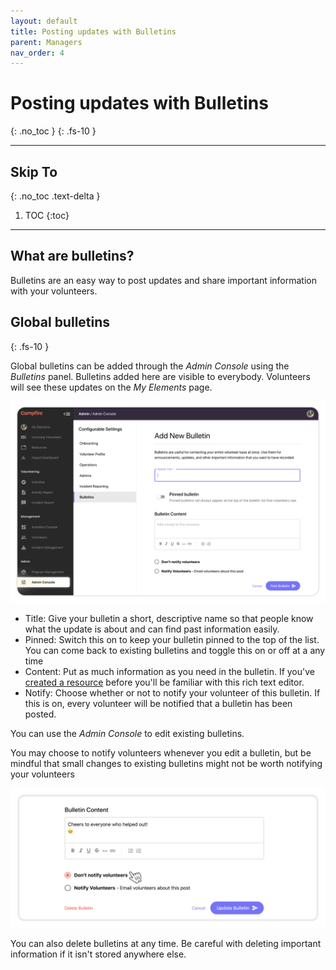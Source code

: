 ```yaml
---
layout: default
title: Posting updates with Bulletins
parent: Managers
nav_order: 4
---
```


# Posting updates with Bulletins
{: .no_toc }
{: .fs-10 }

---

## Skip To
{: .no_toc .text-delta }

1. TOC
{:toc}

---

## What are bulletins?

Bulletins are an easy way to post updates and share important information with your volunteers.

## Global bulletins
{: .fs-10 }

Global bulletins can be added through the _Admin Console_ using the _Bulletins_ panel. Bulletins added here are visible to everybody. Volunteers will see these updates on the _My Elements_ page.

![Campfire Admin Console Bulletins panel](./assets/posting-updates-with-bulletins/bulletin-create.png)

* Title: Give your bulletin a short, descriptive name so that people know what the update is about and can find past information easily.
* Pinned: Switch this on to keep your bulletin pinned to the top of the list. You can come back to existing bulletins and toggle this on or off at a any time 
* Content: Put as much information as you need in the bulletin. If you've [created a resource](https://guide.campfireapp.org/docs/managers/uploading-content-with-resources/#formatting-and-styling-with-the-text-editor) before you'll be familiar with this rich text editor.
* Notify: Choose whether or not to notify your volunteer of this bulletin. If this is on, every volunteer will be notified that a bulletin has been posted. 

You can use the _Admin Console_ to edit existing bulletins.

You may choose to notify volunteers whenever you edit a bulletin, but be mindful that small changes to existing bulletins might not be worth notifying your volunteers

![Editing a bulletin and choosing not to notify volunteers of the update](./assets/posting-updates-with-bulletins/edit-bulletin.png)

You can also delete bulletins at any time. Be careful with deleting important information if it isn't stored anywhere else.